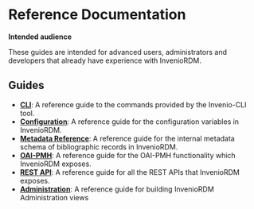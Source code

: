 # Reference Documentation

**Intended audience**

These guides are intended for advanced users, administrators and developers that already have experience with InvenioRDM.

## Guides

- **[CLI](cli.md)**: A reference guide to the commands provided by the Invenio-CLI tool.
- **[Configuration](configuration)**: A reference guide for the configuration variables in InvenioRDM.
- **[Metadata Reference](metadata.md)**: A reference guide for the internal metadata schema of bibliographic records in InvenioRDM.
- **[OAI-PMH](oai_pmh.md)**: A reference guide for the OAI-PMH functionality which InvenioRDM exposes.
- **[REST API](rest_api_index.md)**: A reference guide for all the REST APIs that InvenioRDM exposes.
- **[Administration](administration_reference.md)**: A reference guide for building InvenioRDM Administration views
